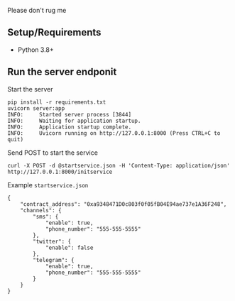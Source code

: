Please don't rug me

## Setup/Requirements
* Python 3.8+

## Run the server endponit

Start the server
```
pip install -r requirements.txt
uvicorn server:app
INFO:     Started server process [3844]
INFO:     Waiting for application startup.
INFO:     Application startup complete.
INFO:     Uvicorn running on http://127.0.0.1:8000 (Press CTRL+C to quit)
```

Send POST to start the service
```
curl -X POST -d @startservice.json -H 'Content-Type: application/json' http://127.0.0.1:8000/initservice
```

Example `startservice.json`
```
{
    "contract_address": "0xa9348471D0c803f0f05fB04E94ae737e1A36F248",
    "channels": {
        "sms": {
            "enable": true,
            "phone_number": "555-555-5555"
        },
        "twitter": {
            "enable": false
        },
        "telegram": {
            "enable": true,
            "phone_number": "555-555-5555"
        }
    }
}
```